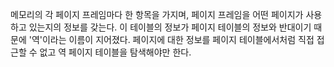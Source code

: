 메모리의 각 페이지 프레임마다 한 항목을 가지며, 페이지 프레임을 어떤 페이지가 사용하고 있는지의 정보를 갖는다.
이 테이블의 정보가 페이지 테이블의 정보와 반대이기 때문에 '역'이라는 이름이 지어졌다.
페이지에 대한 정보를 페이지 테이블에서처럼 직접 접근할 수 없고 역 페이지 테이블을 탐색해야만 한다.